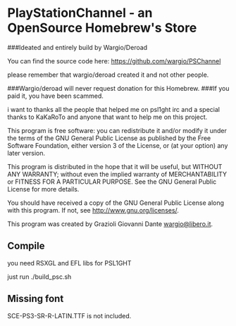 PlayStationChannel  -  an OpenSource Homebrew's Store
=====================================================

###Ideated and entirely build by Wargio/Deroad

You can find the source code here: https://github.com/wargio/PSChannel

please remember that wargio/deroad created it and not other people.

###Wargio/deroad will never request donation for this Homebrew.
###If you paid it, you have been scammed.

i want to thanks all the people that helped me on psl1ght irc and a special thanks to KaKaRoTo and anyone that want to help me on this project.


 This program is free software: you can redistribute it and/or modify
 it under the terms of the GNU General Public License as published by
 the Free Software Foundation, either version 3 of the License, or
 (at your option) any later version.
 
 This program is distributed in the hope that it will be useful,
 but WITHOUT ANY WARRANTY; without even the implied warranty of
 MERCHANTABILITY or FITNESS FOR A PARTICULAR PURPOSE.  See the
 GNU General Public License for more details.
 
 You should have received a copy of the GNU General Public License
 along with this program.  If not, see <http://www.gnu.org/licenses/>.

 This program was created by Grazioli Giovanni Dante <wargio@libero.it>.

Compile
-------

you need RSXGL and EFL libs for PSL1GHT

just run ./build_psc.sh

Missing font
------------

SCE-PS3-SR-R-LATIN.TTF is not included.
